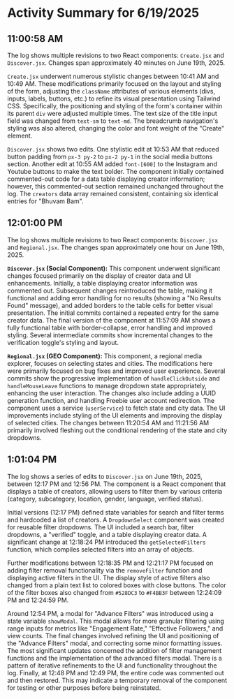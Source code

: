 # Activity Summary for 6/19/2025

## 11:00:58 AM
The log shows multiple revisions to two React components: `Create.jsx` and `Discover.jsx`.  Changes span approximately 40 minutes on June 19th, 2025.

`Create.jsx` underwent numerous stylistic changes between 10:41 AM and 10:49 AM.  These modifications primarily focused on the layout and styling of the form, adjusting the `className` attributes of various elements (divs, inputs, labels, buttons, etc.) to refine its visual presentation using Tailwind CSS.  Specifically, the positioning and styling of the form's container within its parent `div` were adjusted multiple times. The text size of the title input field was changed from `text-sm` to `text-md`.  The breadcrumb navigation's styling was also altered, changing the color and font weight of the "Create" element.

`Discover.jsx` shows two edits. One stylistic edit at 10:53 AM that reduced button padding from `px-3 py-2` to `px-2 py-1` in the social media buttons section. Another edit at 10:55 AM added `font-[600]` to the Instagram and Youtube buttons to make the text bolder.  The component initially contained commented-out code for a data table displaying creator information; however, this commented-out section remained unchanged throughout the log.  The `creators` data array remained consistent, containing six identical entries for "Bhuvam Bam".


## 12:01:00 PM
The log shows multiple revisions to two React components: `Discover.jsx` and `Regional.jsx`.  The changes span approximately one hour on June 19th, 2025.

**`Discover.jsx` (Social Component):** This component underwent significant changes focused primarily on the display of creator data and UI enhancements. Initially, a table displaying creator information was commented out.  Subsequent changes reintroduced the table, making it functional and adding error handling for no results (showing a "No Results Found" message), and added borders to the table cells for better visual presentation.  The initial commits contained a repeated entry for the same creator data.  The final version of the component at 11:57:09 AM shows a fully functional table with border-collapse, error handling and improved styling.  Several intermediate commits show incremental changes to the verification toggle's styling and layout.

**`Regional.jsx` (GEO Component):** This component, a regional media explorer, focuses on selecting states and cities.  The modifications here were primarily focused on bug fixes and improved user experience. Several commits show the progressive implementation of  `handleClickOutside` and `handleMouseLeave` functions to manage dropdown state appropriately, enhancing the user interaction.  The changes also include adding a UUID generation function,  and handling Freebie user account redirection.  The component uses a service (`userService`) to fetch state and city data.  The UI improvements include styling of the UI elements and improving the display of selected cities. The changes between 11:20:54 AM and 11:21:56 AM primarily involved fleshing out the conditional rendering of the state and city dropdowns.


## 1:01:04 PM
The log shows a series of edits to `Discover.jsx` on June 19th, 2025, between 12:17 PM and 12:56 PM.  The component is a React component that displays a table of creators, allowing users to filter them by various criteria (category, subcategory, location, gender, language, verified status).

Initial versions (12:17 PM) defined state variables for search and filter terms and hardcoded a list of creators. A `DropdownSelect` component was created for reusable filter dropdowns. The UI included a search bar, filter dropdowns, a "verified" toggle, and a table displaying creator data.  A significant change at 12:18:24 PM introduced the `getSelectedFilters` function, which compiles selected filters into an array of objects.

Further modifications between 12:18:35 PM and 12:21:17 PM focused on adding filter removal functionality via the `removeFilter` function and displaying active filters in the UI.  The display style of active filters also changed from a plain text list to colored boxes with close buttons. The color of the filter boxes also changed from `#528DC3` to `#F4BB3F` between 12:24:09 PM and 12:24:59 PM.

Around 12:54 PM, a modal for "Advance Filters" was introduced using a state variable `showModal`.  This modal allows for more granular filtering using range inputs for metrics like "Engagement Rate," "Effective Followers," and view counts. The final changes involved refining the UI and positioning of the "Advance Filters" modal, and correcting some minor formatting issues.  The most significant updates concerned the addition of filter management functions and the implementation of the advanced filters modal.  There is a pattern of iterative refinements to the UI and functionality throughout the log.  Finally, at 12:48 PM and 12:49 PM, the entire code was commented out and then restored.  This may indicate a temporary removal of the component for testing or other purposes before being reinstated.
